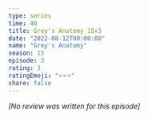 ```yaml
---
type: series
time: 40
title: Grey's Anatomy 15x3
date: "2022-08-12T00:00:00"
name: "Grey's Anatomy"
season: 15
episode: 3
rating: 3
ratingEmoji: "⭐️⭐️⭐️"
share: false
---
```


*[No review was written for this episode]*